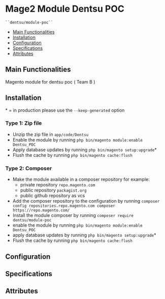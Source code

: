 # Mage2 Module Dentsu POC

    ``dentsu/module-poc``

 - [Main Functionalities](#markdown-header-main-functionalities)
 - [Installation](#markdown-header-installation)
 - [Configuration](#markdown-header-configuration)
 - [Specifications](#markdown-header-specifications)
 - [Attributes](#markdown-header-attributes)


## Main Functionalities
Magento module for dentsu poc ( Team B )

## Installation
\* = in production please use the `--keep-generated` option

### Type 1: Zip file

 - Unzip the zip file in `app/code/Dentsu`
 - Enable the module by running `php bin/magento module:enable Dentsu_POC`
 - Apply database updates by running `php bin/magento setup:upgrade`\*
 - Flush the cache by running `php bin/magento cache:flush`

### Type 2: Composer

 - Make the module available in a composer repository for example:
    - private repository `repo.magento.com`
    - public repository `packagist.org`
    - public github repository as vcs
 - Add the composer repository to the configuration by running `composer config repositories.repo.magento.com composer https://repo.magento.com/`
 - Install the module composer by running `composer require dentsu/module-poc`
 - enable the module by running `php bin/magento module:enable Dentsu_POC`
 - apply database updates by running `php bin/magento setup:upgrade`\*
 - Flush the cache by running `php bin/magento cache:flush`


## Configuration




## Specifications




## Attributes



